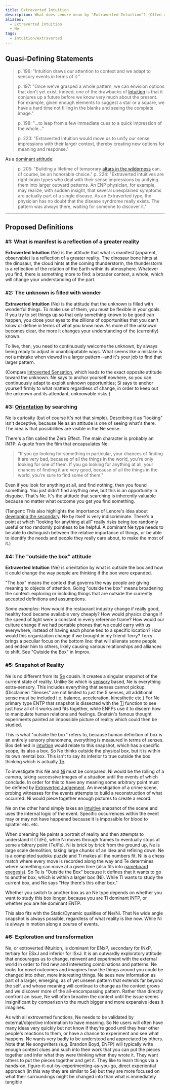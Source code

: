 ```yaml
---
title: Extraverted Intuition
description: What does Lenore mean by "Extraverted Intuition"? (Often abbreviated "Ne".)
aliases:
  - Extraverted Intuition
  - Ne
tags:
  - intuition/extraverted
---
```

## Quasi-Defining Statements

> p. 196: "Intuition draws our attention to context and we adapt to sensory events in terms of it."
>
> p. 197: "Once we've grasped a whole pattern, we can envision options that don't yet exist. Indeed, one of the drawbacks of [Intuition](/wiki/function-attitude/functions/intuition) is that it conjures up a future before we know very much about the present. For example, given enough elements to suggest a star or a square, we have a hard time not filling in the blanks and seeing the complete image."
>
> p. 198: "...to leap from a few immediate cues to a quick impression of the whole..."
>
> p. 223: "Extraverted Intuition would move us to unify our sense impressions with their larger context, thereby creating new options for meaning and response."

As a [dominant attitude](/wiki/dominant-function):

> p. 205: "Building a lifetime of temporary [altars in the wilderness](../../exegeses/altars-in-the-wilderness.md) can, of course, be an honorable choice."
> p. 224: "Extraverted Intuitives are right-brain types who deal with their sense impressions by unifying them into larger outward patterns. An ENP physician, for example, may realize, with sudden insight, that several unexplained symptoms are actually part of a single disease. As an Extraverted type, the physician has no doubt that the disease syndrome really exists. The pattern was always there, waiting for someone to discover it."

---

## Proposed Definitions

### #1: What is manifest is a reflection of a greater reality

**Extraverted Intuition** (Ne) is the attitude that what is manifest (apparent, observable) is a reflection of a greater reality. The dinosaur bone hints at the dinosaur, the cloud hints at the coming thunderstorm, the thunderstorm is a reflection of the rotation of the Earth within its atmosphere. Whatever you find, there is something more to find: a broader context, a whole, which will change your understanding of the part.

### #2: The unknown is filled with wonder

**Extraverted Intuition** (Ne) is the attitude that the unknown is filled with wonderful things. To make use of them, you must be flexible in your goals. If you try to set things up so that only something known to be good can happen, you close your eyes to the zillions of opportunities that you can't know or define in terms of what you know now. As more of the unknown becomes clear, the more it changes your understanding of the (currently) known.

To live, then, you need to continuously welcome the unknown, by always being ready to adjust in unanticipatable ways. What seems like a mistake is not a mistake when viewed in a larger pattern--and it's your job to find that larger pattern.

(Compare [Introverted Sensation](introverted-sensation.md), which leads to the exact opposite attitude toward the unknown. Ne says to anchor yourself nowhere, so you can continuously adapt to exploit unknown opportunities; Si says to anchor yourself firmly to what matters regardless of change, in order to keep out the unknown and its attendant, unknowable risks.)

### #3: [Orientation](/wiki/sign-interpretation/orienting) by searching

Ne is curiosity (but of course it's not that simple). Describing it as "looking" isn't deceptive, because Ne as an attitude is one of seeing what's there. The idea is that possibilities are visible in the Ne sense.

There's a film called the Zero Effect. The main character is probably an INTP. A quote from the film that encapsulates Ne:

> "If you go looking for something in particular, your chances of finding it are very bad, because of all the things in the world, you're only looking for one of them. If you go looking for anything at all, your chances of finding it are very good, because of all the things in the world, you're sure to find some of them."

Even if you look for anything at all, and find nothing, then you found something. You just didn't find anything new, but this is an opportunity in disguise. That's Ne. It's the attitude that searching is inherently valuable because no matter what outcome you get you find something.

(Tangent: This also highlights the importance of Lenore's idea about [developing the secondary](/wiki/function-attitude/cognitive-stack/developing-the-secondary). Ne by itself is very indiscriminate. There's a point at which "looking for anything at all" really risks being too randomly useful or too randomly pointless to be helpful. A dominant Ne type needs to be able to distinguish between the relative importance of things, or be able to identify the needs and people they really care about, to make the most of it.)

### #4: The "outside the box" attitude

**Extraverted Intuition** (Ne) is orientation by what is outside the box and how it could change the way people are thinking if the box were expanded.

"The box" means the context that governs the way people are giving meaning to objects of attention. Going "outside the box" means broadening the context: exploring or including things that are outside the currently accepted definitions and assumptions.

_Some examples_: How would the restaurant industry change if really good, healthy food became available very cheaply? How would physics change if the speed of light were a constant in every reference frame? How would our culture change if we had portable phones that we could carry with us everywhere, instead of having each phone tied to a specific location? How would this organization change if we brought in my friend Terry? Terry brings a peculiar focus on the bottom line: that will alienate some people and endear him to others, likely causing various relationships and alliances to shift. See "Outside the Box" in Improv.

### #5: Snapshot of Reality

Ne is no different from its [Se](extraverted-sensation.md) cousin. It creates a singular snapshot of the current state of reality. Unlike Se which is [sensory](/wiki/function-attitude/functions/sensation) based, Ne is everything extra-sensory. This includes everything that senses cannot pickup. (Disclaimer: "Senses" are not limited to just the 5 senses, all additional sense must be included i.e. balance, acceleration, kinesthetic etc.) For Ne primary type ENTP that snapshot is dissected with the [Ti](/wiki/function-attitude/attitudes/introverted-thinking) function to see just how all of it works and fits together, while ENFPs use it to discern how to manipulate human relations and feelings. Einstein's famous thought experiments painted an impossible picture of reality which could then be studied.

This is what "outside the box" refers to, because human definition of box is an entirely sensory phenomena, everything is measured in terms of senses. Box defined in [intuition](/wiki/function-attitude/functions/intuition) would relate to this snapshot, which has a specific scope, its also a box. So Ne thinks outside the physical box, but it is within its own mental box. This isn't to say its inferior to true outside the box thinking which is actually [Te](/wiki/function-attitude/attitudes/extraverted-thinking).

To investigate this Ne and [Ni](/wiki/function-attitude/attitudes/introverted-intuition) must be compared. Ni would be the rolling of a camera, taking successive images of a situation until the events of which conclude. In order for this to have any meaning some arbitrary point must be defined by [Extroverted Judgement](/wiki/function-attitude/functions/judgement#extraverted-judgment). An investigation of a crime scene, probing witnesses for the events attempts to build a reconstruction of what occurred. Ni would piece together enough pictures to create a record.

Ne on the other hand simply takes an [intuitive](/wiki/function-attitude/functions/intuition) snapshot of the scene and uses the internal logic of the event. Specific occurrences within the event may or may not have happened because it is impossible for blood to splatter etc. etc.

When dreaming Ne paints a portrait of reality and then attempts to understand it (Ti/Fi), while Ni moves through frames to eventually stops at some arbitrary point (Te/Fe). Ni is brick by brick from the ground up, Ne is large scale demolition, taking large chunks of an idea and refining down. Ne is a completed sudoku puzzle and Ti makes all the numbers fit. Ni is a chess match where every move is recorded along the way and Te determines where something can move at a given time (also fits into [gameboard exegesis](/wiki/exegeses/introversion-extraversion/game-board-exegesis)). So Te is "Outside the Box" because it defines that it wants to go to another box, which is within a larger box (Ni). While Ti wants to study the current box, and Ne says "Hey there's this other box."

Whether you switch to another box as an Ne type depends on whether you want to study this box longer, because you are Ti dominant INTP, or whether you are Ne dominant ENTP.

This also fits with the Static/Dynamic qualities of Ne/Ni. That Ne wide angle snapshot is always possible, regardless of what reality is like now. While Ni is always in motion along a course of events.

### #6: Exploration and transformation

Ne, or extroverted iNtuition, is dominant for ENxP, secondary for INxP, tertiary for ESxJ and inferior for ISxJ. It is an outwardly exploratory attitude that encourages us to change, reinvent and experiment with the external world in order to find new and interesting combinations and patterns. Ne looks for novel outcomes and imagines how the things around you could be changed into other, more interesting things. Ne sees new information as part of a larger, emerging, as of yet unseen pattern that extends far beyond the self, and whose meaning will continue to change as the context grows and we discover more of the all-encompassing pattern. Rather than directly confront an issue, Ne will often broaden the context until the issue seems insignificant by comparison to the much bigger and more expansive ideas it imagines.

As with all extroverted functions, Ne needs to be validated by external/objective information to have meaning. So Ne users will often have many ideas very quickly but not know if they're good until they hear other people's reactions to them, or have a chance to experiment and see what happens. Ne wants very badly to be understood and appreciated by others. Note that Ne songwriters (e.g. Brandon Boyd, ENFP) will typically write enough context clues and such into their work that you can put the pieces together and infer what they were thinking when they wrote it. They want others to put the pieces together and get it. They like to learn things via a hands-on, figure-it-out-by-experimenting-as-you-go, direct experiential approach (in this way they are similar to Se) but they are more focused on what their surroundings might be changed into than what is immediately tangible
